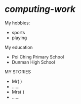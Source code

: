 # _computing-work_
My hobbies:
- sports
- playing

My education
- Poi Ching Primary School
- Dunman High School

MY STORIES
- Mr(   )
- ......
- Mrs(   )
- ......
